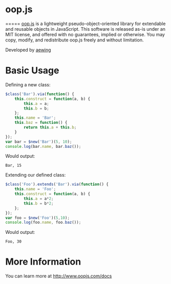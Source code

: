 # oop.js
=====
[oop.js](http://www.oopjs.com) is a lightweight pseudo-object-oriented library for extendable and reusable objects in JavaScript.
This software is released as-is under an MIT license, and offered with no guarantees, implied or otherwise.
You may copy, modify, and redistribute oop.js freely and without limitation.

Developed by [aewing](http://www.github.com/aewing)

Basic Usage
=====
Defining a new class:
```javascript
$class('Bar').via(function() {
    this.construct = function(a, b) {
        this.a = a;
        this.b = b;    
    };
    this.name = 'Bar';
    this.baz = function() {
        return this.a + this.b;
    }
});
var bar = $new('Bar')(5, 10);
console.log(bar.name, bar.baz());
```
Would output:
```
Bar, 15
```

Extending our defined class:
```javascript
$class('Foo').extends('Bar').via(function() {
    this.name = 'Foo';
    this.construct = function(a, b) {
        this.a = a*2;
        this.b = b*2;
    };
});
var foo = $new('Foo')(5,10);
console.log(foo.name, foo.baz());
```
Would output:
```
Foo, 30
```

More Information
=====
You can learn more at http://www.oopjs.com/docs